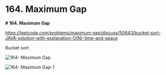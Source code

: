 # 164. Maximum Gap

**# 164. Maximum Gap**

https://leetcode.com/problems/maximum-gap/discuss/50643/bucket-sort-JAVA-solution-with-explanation-O(N)-time-and-space 

Bucket sort

![164- Maximum Gap](images/164- Maximum%20Gap.png)

![164- Maximum Gap-1](images/164- Maximum%20Gap-1.png)

